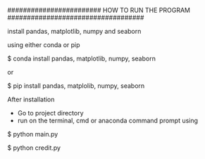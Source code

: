 ######################## HOW TO RUN THE PROGRAM ###################################

install pandas, matplotlib, numpy and seaborn

using either conda or pip

$ conda install pandas, matplotlib, numpy, seaborn

or 

$ pip install pandas, matplolib, numpy, seaborn


After installation
* Go to project directory
* run on the terminal, cmd or anaconda command prompt using

$ python main.py

$ python credit.py